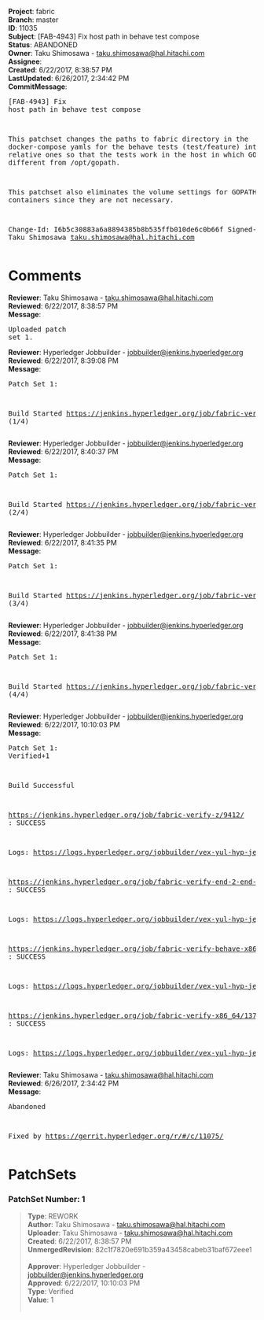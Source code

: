 <strong>Project</strong>: fabric<br><strong>Branch</strong>: master<br><strong>ID</strong>: 11035<br><strong>Subject</strong>: [FAB-4943] Fix host path in behave test compose<br><strong>Status</strong>: ABANDONED<br><strong>Owner</strong>: Taku Shimosawa - taku.shimosawa@hal.hitachi.com<br><strong>Assignee</strong>:<br><strong>Created</strong>: 6/22/2017, 8:38:57 PM<br><strong>LastUpdated</strong>: 6/26/2017, 2:34:42 PM<br><strong>CommitMessage</strong>:<br><pre>[FAB-4943] Fix host path in behave test compose

This patchset changes the paths to fabric directory in the docker-compose
yamls for the behave tests (test/feature) into the relative ones so that
the tests work in the host in which GOPATH is different from /opt/gopath.

This patchset also eliminates the volume settings for GOPATH in peer
containers since they are not necessary.

Change-Id: I6b5c30883a6a8894385b8b535ffb010de6c0b66f
Signed-off-by: Taku Shimosawa <taku.shimosawa@hal.hitachi.com>
</pre><h1>Comments</h1><strong>Reviewer</strong>: Taku Shimosawa - taku.shimosawa@hal.hitachi.com<br><strong>Reviewed</strong>: 6/22/2017, 8:38:57 PM<br><strong>Message</strong>: <pre>Uploaded patch set 1.</pre><strong>Reviewer</strong>: Hyperledger Jobbuilder - jobbuilder@jenkins.hyperledger.org<br><strong>Reviewed</strong>: 6/22/2017, 8:39:08 PM<br><strong>Message</strong>: <pre>Patch Set 1:

Build Started https://jenkins.hyperledger.org/job/fabric-verify-z/9412/ (1/4)</pre><strong>Reviewer</strong>: Hyperledger Jobbuilder - jobbuilder@jenkins.hyperledger.org<br><strong>Reviewed</strong>: 6/22/2017, 8:40:37 PM<br><strong>Message</strong>: <pre>Patch Set 1:

Build Started https://jenkins.hyperledger.org/job/fabric-verify-end-2-end-x86_64/5262/ (2/4)</pre><strong>Reviewer</strong>: Hyperledger Jobbuilder - jobbuilder@jenkins.hyperledger.org<br><strong>Reviewed</strong>: 6/22/2017, 8:41:35 PM<br><strong>Message</strong>: <pre>Patch Set 1:

Build Started https://jenkins.hyperledger.org/job/fabric-verify-behave-x86_64/7810/ (3/4)</pre><strong>Reviewer</strong>: Hyperledger Jobbuilder - jobbuilder@jenkins.hyperledger.org<br><strong>Reviewed</strong>: 6/22/2017, 8:41:38 PM<br><strong>Message</strong>: <pre>Patch Set 1:

Build Started https://jenkins.hyperledger.org/job/fabric-verify-x86_64/13757/ (4/4)</pre><strong>Reviewer</strong>: Hyperledger Jobbuilder - jobbuilder@jenkins.hyperledger.org<br><strong>Reviewed</strong>: 6/22/2017, 10:10:03 PM<br><strong>Message</strong>: <pre>Patch Set 1: Verified+1

Build Successful 

https://jenkins.hyperledger.org/job/fabric-verify-z/9412/ : SUCCESS

Logs: https://logs.hyperledger.org/jobbuilder/vex-yul-hyp-jenkins-1/fabric-verify-z/9412

https://jenkins.hyperledger.org/job/fabric-verify-end-2-end-x86_64/5262/ : SUCCESS

Logs: https://logs.hyperledger.org/jobbuilder/vex-yul-hyp-jenkins-1/fabric-verify-end-2-end-x86_64/5262

https://jenkins.hyperledger.org/job/fabric-verify-behave-x86_64/7810/ : SUCCESS

Logs: https://logs.hyperledger.org/jobbuilder/vex-yul-hyp-jenkins-1/fabric-verify-behave-x86_64/7810

https://jenkins.hyperledger.org/job/fabric-verify-x86_64/13757/ : SUCCESS

Logs: https://logs.hyperledger.org/jobbuilder/vex-yul-hyp-jenkins-1/fabric-verify-x86_64/13757</pre><strong>Reviewer</strong>: Taku Shimosawa - taku.shimosawa@hal.hitachi.com<br><strong>Reviewed</strong>: 6/26/2017, 2:34:42 PM<br><strong>Message</strong>: <pre>Abandoned

Fixed by https://gerrit.hyperledger.org/r/#/c/11075/</pre><h1>PatchSets</h1><h3>PatchSet Number: 1</h3><blockquote><strong>Type</strong>: REWORK<br><strong>Author</strong>: Taku Shimosawa - taku.shimosawa@hal.hitachi.com<br><strong>Uploader</strong>: Taku Shimosawa - taku.shimosawa@hal.hitachi.com<br><strong>Created</strong>: 6/22/2017, 8:38:57 PM<br><strong>UnmergedRevision</strong>: 82c1f7820e691b359a43458cabeb31baf672eee1<br><br><strong>Approver</strong>: Hyperledger Jobbuilder - jobbuilder@jenkins.hyperledger.org<br><strong>Approved</strong>: 6/22/2017, 10:10:03 PM<br><strong>Type</strong>: Verified<br><strong>Value</strong>: 1<br><br></blockquote>